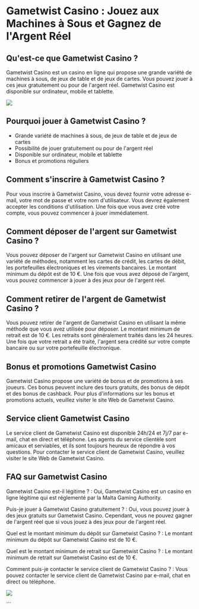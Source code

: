 # Gametwist Casino : Jouez aux Machines à Sous et Gagnez de l\'Argent Réel

## Qu\'est-ce que Gametwist Casino ?

Gametwist Casino est un casino en ligne qui propose une grande variété
de machines à sous, de jeux de table et de jeux de cartes. Vous pouvez
jouer à ces jeux gratuitement ou pour de l\'argent réel. Gametwist
Casino est disponible sur ordinateur, mobile et tablette.

[![](https://i.imgur.com/JJwkDm3.png)](https://traff.sbs/frcas)

## Pourquoi jouer à Gametwist Casino ?

-   Grande variété de machines à sous, de jeux de table et de jeux de
    cartes
-   Possibilité de jouer gratuitement ou pour de l\'argent réel
-   Disponible sur ordinateur, mobile et tablette
-   Bonus et promotions réguliers

## Comment s\'inscrire à Gametwist Casino ?

Pour vous inscrire à Gametwist Casino, vous devez fournir votre adresse
e-mail, votre mot de passe et votre nom d\'utilisateur. Vous devrez
également accepter les conditions d\'utilisation. Une fois que vous avez
créé votre compte, vous pouvez commencer à jouer immédiatement.

## Comment déposer de l\'argent sur Gametwist Casino ?

Vous pouvez déposer de l\'argent sur Gametwist Casino en utilisant une
variété de méthodes, notamment les cartes de crédit, les cartes de
débit, les portefeuilles électroniques et les virements bancaires. Le
montant minimum du dépôt est de 10 €. Une fois que vous avez déposé de
l\'argent, vous pouvez commencer à jouer à des jeux pour de l\'argent
réel.

## Comment retirer de l\'argent de Gametwist Casino ?

Vous pouvez retirer de l\'argent de Gametwist Casino en utilisant la
même méthode que vous avez utilisée pour déposer. Le montant minimum de
retrait est de 10 €. Les retraits sont généralement traités dans les 24
heures. Une fois que votre retrait a été traité, l\'argent sera crédité
sur votre compte bancaire ou sur votre portefeuille électronique.

## Bonus et promotions Gametwist Casino

Gametwist Casino propose une variété de bonus et de promotions à ses
joueurs. Ces bonus peuvent inclure des tours gratuits, des bonus de
dépôt et des bonus de cashback. Pour plus d\'informations sur les bonus
et promotions actuels, veuillez visiter le site Web de Gametwist Casino.

## Service client Gametwist Casino

Le service client de Gametwist Casino est disponible 24h/24 et 7j/7 par
e-mail, chat en direct et téléphone. Les agents du service clientèle
sont amicaux et serviables, et ils sont toujours heureux de répondre à
vos questions. Pour contacter le service client de Gametwist Casino,
veuillez visiter le site Web de Gametwist Casino.

## FAQ sur Gametwist Casino

Gametwist Casino est-il légitime ?
:   Oui, Gametwist Casino est un casino en ligne légitime qui est
    réglementé par la Malta Gaming Authority.

Puis-je jouer à Gametwist Casino gratuitement ?
:   Oui, vous pouvez jouer à des jeux gratuits sur Gametwist Casino.
    Cependant, vous ne pouvez gagner de l\'argent réel que si vous jouez
    à des jeux pour de l\'argent réel.

Quel est le montant minimum du dépôt sur Gametwist Casino ?
:   Le montant minimum du dépôt sur Gametwist Casino est de 10 €.

Quel est le montant minimum de retrait sur Gametwist Casino ?
:   Le montant minimum de retrait sur Gametwist Casino est de 10 €.

Comment puis-je contacter le service client de Gametwist Casino ?
:   Vous pouvez contacter le service client de Gametwist Casino par
    e-mail, chat en direct ou téléphone.

[![](\%22https://i.imgur.com/JJwkDm3.png\%22)](\%22https://traff.sbs/frcas\%22)

\`\`\`

